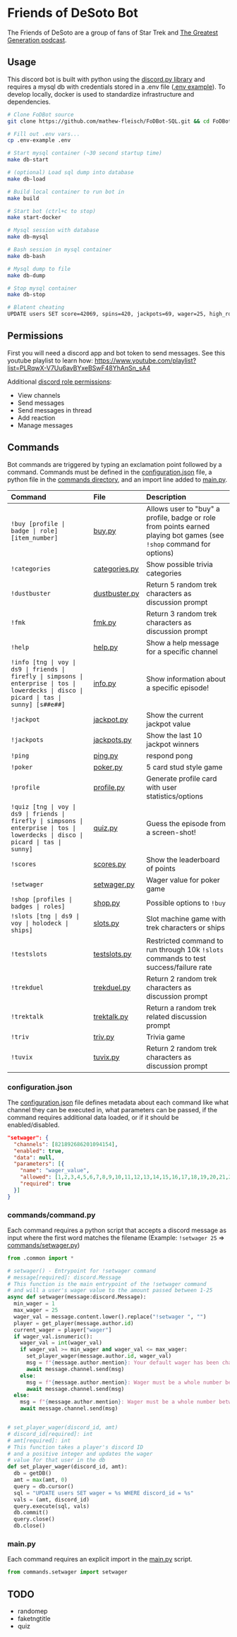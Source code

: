 # Friends of DeSoto Bot

The Friends of DeSoto are a group of fans of Star Trek and [The Greatest Generation podcast](http://gagh.biz).

## Usage

This discord bot is built with python using the [discord.py library](https://discordpy.readthedocs.io/en/stable/api.html) and requires a mysql db with credentials stored in a .env file ([.env example](.env-example)). To develop locally, docker is used to standardize infrastructure and dependencies.

```bash
# Clone FoDBot source
git clone https://github.com/mathew-fleisch/FoDBot-SQL.git && cd FoDBot-SQL

# Fill out .env vars...
cp .env-example .env

# Start mysql container (~30 second startup time)
make db-start

# (optional) Load sql dump into database
make db-load

# Build local container to run bot in
make build

# Start bot (ctrl+c to stop)
make start-docker

# Mysql session with database
make db-mysql

# Bash session in mysql container
make db-bash

# Mysql dump to file
make db-dump

# Stop mysql container
make db-stop

# Blatent cheating
UPDATE users SET score=42069, spins=420, jackpots=69, wager=25, high_roller=1 WHERE id=1;
```

## Permissions

First you will need a discord app and bot token to send messages. See this youtube playlist to learn how: https://www.youtube.com/playlist?list=PLRqwX-V7Uu6avBYxeBSwF48YhAnSn_sA4

Additional [discord role permissions](https://support.discord.com/hc/en-us/articles/206029707-Setting-Up-Permissions-FAQ):

- View channels
- Send messages
- Send messages in thread
- Add reaction
- Manage messages

## Commands

Bot commands are triggered by typing an exclamation point followed by a command. Commands must be defined in the [configuration.json](configuration.json) file, a python file in the [commands directory](commands), and an import line added to [main.py](main.py).

| Command                                                                                                                                      | File                                    | Description                                                                                                                             |
| :------------------------------------------------------------------------------------------------------------------------------------------- | :-------------------------------------- | :-------------------------------------------------------------------------------------------------------------------------------------- |
| `!buy [profile \| badge \| role] [item_number]`                                                                                              | [buy.py](commands/buy.py)               | Allows user to "buy" a profile, badge or role from points earned playing bot games (see `!shop` command for options)                    |
| `!categories`                                                                                                                                | [categories.py](commands/categories.py) | Show possible trivia categories                                                                                                         |
| `!dustbuster`                                                                                                                                | [dustbuster.py](commands/dustbuster.py) | Return 5 random trek characters as discussion prompt                                                                                    |
| `!fmk`                                                                                                                                       | [fmk.py](commands/fmk.py)               | Return 3 random trek characters as discussion prompt                                                                                    |
| `!help`                                                                                                                                      | [help.py](commands/help.py)             | Show a help message for a specific channel                                                                                              |
| `!info [tng \| voy \| ds9 \| friends \| firefly \| simpsons \| enterprise \| tos \| lowerdecks \| disco \| picard \| tas \| sunny] [s##e##]` | [info.py](commands/info.py)             | Show information about a specific episode!                                                                                                   |
| `!jackpot`                                                                                                                                   | [jackpot.py](commands/jackpot.py)       | Show the current jackpot value                                                                                                          |
| `!jackpots`                                                                                                                                  | [jackpots.py](commands/jackpots.py)     | Show the last 10 jackpot winners                                                                                                        |
| `!ping`                                                                                                                                      | [ping.py](commands/ping.py)             | respond pong                                                                                                                            |
| `!poker`                                                                                                                                     | [poker.py](commands/poker.py)           | 5 card stud style game                                                                                                                  |
| `!profile`                                                                                                                                   | [profile.py](commands/profile.py)       | Generate profile card with user statistics/options                                                                                      |
| `!quiz [tng \| voy \| ds9 \| friends \| firefly \| simpsons \| enterprise \| tos \| lowerdecks \| disco \| picard \| tas \| sunny]`          | [quiz.py](commands/quiz.py)             | Guess the episode from a screen-shot!                                                                                                   |
| `!scores`                                                                                                                                    | [scores.py](commands/scores.py)         | Show the leaderboard of points                                                                                                          |
| `!setwager`                                                                                                                                  | [setwager.py](commands/setwager.py)     | Wager value for poker game                                                                                                              |
| `!shop [profiles \| badges \| roles]`                                                                                                        | [shop.py](commands/shop.py)             | Possible options to `!buy`                                                                                                              |
| `!slots [tng \| ds9 \| voy \| holodeck \| ships]`                                                                                            | [slots.py](commands/slots.py)           | Slot machine game with trek characters or ships                                                                                         |
| `!testslots`                                                                                                                                 | [testslots.py](commands/testslots.py)   | Restricted command to run through 10k `!slots` commands to test success/failure rate                                                    |
| `!trekduel`                                                                                                                                  | [trekduel.py](commands/trekduel.py)     | Return 2 random trek characters as discussion prompt                                                                                    |
| `!trektalk`                                                                                                                                  | [trektalk.py](commands/trektalk.py)     | Return a random trek related discussion prompt                                                                                          |
| `!triv`                                                                                                                                      | [triv.py](commands/triv.py)             | Trivia game                                                                                                                             |
| `!tuvix`                                                                                                                                     | [tuvix.py](commands/tuvix.py)           | Return 2 random trek characters as discussion prompt                                                                                    |

### configuration.json

The [configuration.json](configuration.json) file defines metadata about each command like what channel they can be executed in, what parameters can be passed, if the command requires additional data loaded, or if it should be enabled/disabled.

```json
"setwager": {
  "channels": [821892686201094154],
  "enabled": true,
  "data": null,
  "parameters": [{
    "name": "wager_value",
    "allowed": [1,2,3,4,5,6,7,8,9,10,11,12,13,14,15,16,17,18,19,20,21,22,23,24,25],
    "required": true
  }]
}
```

### commands/command.py

Each command requires a python script that accepts a discord message as input where the first word matches the filename (Example: `!setwager 25` => [commands/setwager.py](commands/setwager.py))

```python
from .common import *

# setwager() - Entrypoint for !setwager command
# message[required]: discord.Message
# This function is the main entrypoint of the !setwager command
# and will a user's wager value to the amount passed between 1-25
async def setwager(message:discord.Message):
  min_wager = 1
  max_wager = 25
  wager_val = message.content.lower().replace("!setwager ", "")
  player = get_player(message.author.id)
  current_wager = player["wager"]
  if wager_val.isnumeric():
    wager_val = int(wager_val)
    if wager_val >= min_wager and wager_val <= max_wager:
      set_player_wager(message.author.id, wager_val)
      msg = f"{message.author.mention}: Your default wager has been changed from `{current_wager}` to `{wager_val}`"
      await message.channel.send(msg)
    else:
      msg = f"{message.author.mention}: Wager must be a whole number between `{min_wager}` and `{max_wager}`\nYour current wager is: `{current_wager}`"
      await message.channel.send(msg)
  else:
    msg = f"{message.author.mention}: Wager must be a whole number between `{min_wager}` and `{max_wager}`\nYour current wager is: `{current_wager}`"
    await message.channel.send(msg)


# set_player_wager(discord_id, amt)
# discord_id[required]: int
# amt[required]: int
# This function takes a player's discord ID
# and a positive integer and updates the wager
# value for that user in the db
def set_player_wager(discord_id, amt):
  db = getDB()
  amt = max(amt, 0)
  query = db.cursor()
  sql = "UPDATE users SET wager = %s WHERE discord_id = %s"
  vals = (amt, discord_id)
  query.execute(sql, vals)
  db.commit()
  query.close()
  db.close()
```

### main.py

Each command requires an explicit import in the [main.py](main.py) script.

```python
from commands.setwager import setwager
```


## TODO

- randomep
- faketngtitle
- quiz